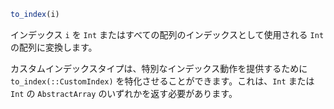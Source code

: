 ```julia
to_index(i)
```

インデックス `i` を `Int` またはすべての配列のインデックスとして使用される `Int` の配列に変換します。

カスタムインデックスタイプは、特別なインデックス動作を提供するために `to_index(::CustomIndex)` を特化させることができます。これは、`Int` または `Int` の `AbstractArray` のいずれかを返す必要があります。
